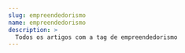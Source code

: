 ```yaml
---
slug: empreendedorismo
name: empreendedorismo
description: >
  Todos os artigos com a tag de empreendedorismo
---
```

